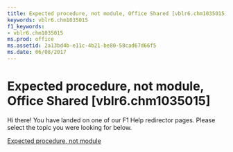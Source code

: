 ```yaml
---
title: Expected procedure, not module, Office Shared [vblr6.chm1035015]
keywords: vblr6.chm1035015
f1_keywords:
- vblr6.chm1035015
ms.prod: office
ms.assetid: 2a13bd4b-e11c-4b21-be80-58cad67d66f5
ms.date: 06/08/2017
---
```



# Expected procedure, not module, Office Shared [vblr6.chm1035015]

Hi there! You have landed on one of our F1 Help redirector pages. Please select the topic you were looking for below.

[Expected procedure, not module](http://msdn.microsoft.com/library/0e66075a-6045-7ba4-ae4e-a36a808eadbf%28Office.15%29.aspx)

